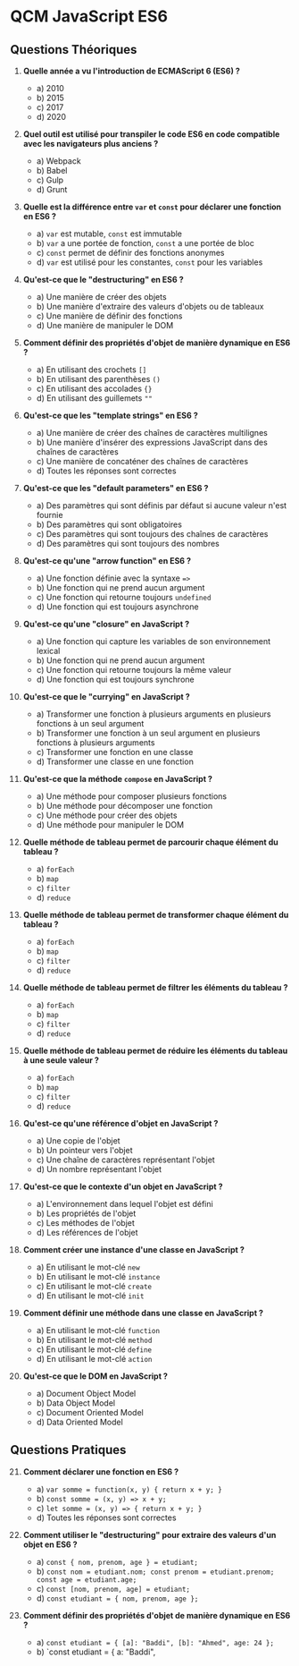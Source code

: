 # QCM JavaScript ES6

## Questions Théoriques

1. **Quelle année a vu l'introduction de ECMAScript 6 (ES6) ?**
   - a) 2010
   - b) 2015
   - c) 2017
   - d) 2020

2. **Quel outil est utilisé pour transpiler le code ES6 en code compatible avec les navigateurs plus anciens ?**
   - a) Webpack
   - b) Babel
   - c) Gulp
   - d) Grunt

3. **Quelle est la différence entre `var` et `const` pour déclarer une fonction en ES6 ?**
   - a) `var` est mutable, `const` est immutable
   - b) `var` a une portée de fonction, `const` a une portée de bloc
   - c) `const` permet de définir des fonctions anonymes
   - d) `var` est utilisé pour les constantes, `const` pour les variables

4. **Qu'est-ce que le "destructuring" en ES6 ?**
   - a) Une manière de créer des objets
   - b) Une manière d'extraire des valeurs d'objets ou de tableaux
   - c) Une manière de définir des fonctions
   - d) Une manière de manipuler le DOM

5. **Comment définir des propriétés d'objet de manière dynamique en ES6 ?**
   - a) En utilisant des crochets `[]`
   - b) En utilisant des parenthèses `()`
   - c) En utilisant des accolades `{}`
   - d) En utilisant des guillemets `""`

6. **Qu'est-ce que les "template strings" en ES6 ?**
   - a) Une manière de créer des chaînes de caractères multilignes
   - b) Une manière d'insérer des expressions JavaScript dans des chaînes de caractères
   - c) Une manière de concaténer des chaînes de caractères
   - d) Toutes les réponses sont correctes

7. **Qu'est-ce que les "default parameters" en ES6 ?**
   - a) Des paramètres qui sont définis par défaut si aucune valeur n'est fournie
   - b) Des paramètres qui sont obligatoires
   - c) Des paramètres qui sont toujours des chaînes de caractères
   - d) Des paramètres qui sont toujours des nombres

8. **Qu'est-ce qu'une "arrow function" en ES6 ?**
   - a) Une fonction définie avec la syntaxe `=>`
   - b) Une fonction qui ne prend aucun argument
   - c) Une fonction qui retourne toujours `undefined`
   - d) Une fonction qui est toujours asynchrone

9. **Qu'est-ce qu'une "closure" en JavaScript ?**
   - a) Une fonction qui capture les variables de son environnement lexical
   - b) Une fonction qui ne prend aucun argument
   - c) Une fonction qui retourne toujours la même valeur
   - d) Une fonction qui est toujours synchrone

10. **Qu'est-ce que le "currying" en JavaScript ?**
    - a) Transformer une fonction à plusieurs arguments en plusieurs fonctions à un seul argument
    - b) Transformer une fonction à un seul argument en plusieurs fonctions à plusieurs arguments
    - c) Transformer une fonction en une classe
    - d) Transformer une classe en une fonction

11. **Qu'est-ce que la méthode `compose` en JavaScript ?**
    - a) Une méthode pour composer plusieurs fonctions
    - b) Une méthode pour décomposer une fonction
    - c) Une méthode pour créer des objets
    - d) Une méthode pour manipuler le DOM

12. **Quelle méthode de tableau permet de parcourir chaque élément du tableau ?**
    - a) `forEach`
    - b) `map`
    - c) `filter`
    - d) `reduce`

13. **Quelle méthode de tableau permet de transformer chaque élément du tableau ?**
    - a) `forEach`
    - b) `map`
    - c) `filter`
    - d) `reduce`

14. **Quelle méthode de tableau permet de filtrer les éléments du tableau ?**
    - a) `forEach`
    - b) `map`
    - c) `filter`
    - d) `reduce`

15. **Quelle méthode de tableau permet de réduire les éléments du tableau à une seule valeur ?**
    - a) `forEach`
    - b) `map`
    - c) `filter`
    - d) `reduce`

16. **Qu'est-ce qu'une référence d'objet en JavaScript ?**
    - a) Une copie de l'objet
    - b) Un pointeur vers l'objet
    - c) Une chaîne de caractères représentant l'objet
    - d) Un nombre représentant l'objet

17. **Qu'est-ce que le contexte d'un objet en JavaScript ?**
    - a) L'environnement dans lequel l'objet est défini
    - b) Les propriétés de l'objet
    - c) Les méthodes de l'objet
    - d) Les références de l'objet

18. **Comment créer une instance d'une classe en JavaScript ?**
    - a) En utilisant le mot-clé `new`
    - b) En utilisant le mot-clé `instance`
    - c) En utilisant le mot-clé `create`
    - d) En utilisant le mot-clé `init`

19. **Comment définir une méthode dans une classe en JavaScript ?**
    - a) En utilisant le mot-clé `function`
    - b) En utilisant le mot-clé `method`
    - c) En utilisant le mot-clé `define`
    - d) En utilisant le mot-clé `action`

20. **Qu'est-ce que le DOM en JavaScript ?**
    - a) Document Object Model
    - b) Data Object Model
    - c) Document Oriented Model
    - d) Data Oriented Model

## Questions Pratiques

21. **Comment déclarer une fonction en ES6 ?**
    - a) `var somme = function(x, y) { return x + y; }`
    - b) `const somme = (x, y) => x + y;`
    - c) `let somme = (x, y) => { return x + y; }`
    - d) Toutes les réponses sont correctes

22. **Comment utiliser le "destructuring" pour extraire des valeurs d'un objet en ES6 ?**
    - a) `const { nom, prenom, age } = etudiant;`
    - b) `const nom = etudiant.nom; const prenom = etudiant.prenom; const age = etudiant.age;`
    - c) `const [nom, prenom, age] = etudiant;`
    - d) `const etudiant = { nom, prenom, age };`

23. **Comment définir des propriétés d'objet de manière dynamique en ES6 ?**
    - a) `const etudiant = { [a]: "Baddi", [b]: "Ahmed", age: 24 };`
    - b) `const etudiant = { a: "Baddi",
